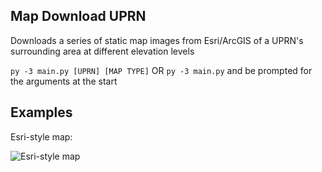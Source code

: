 ## Map Download UPRN

Downloads a series of static map images from Esri/ArcGIS of a UPRN's surrounding area at different elevation levels

`py -3 main.py [UPRN] [MAP TYPE]` OR `py -3 main.py` and be prompted for the arguments at the start

## Examples

Esri-style map:

![Esri-style map](https://i.imgur.com/A0roYo6.jpg)

